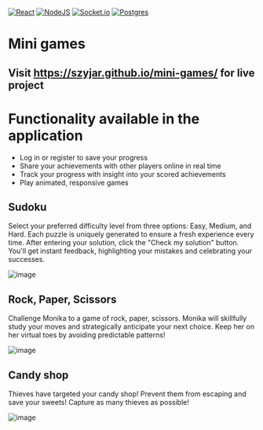 [![React](https://img.shields.io/badge/react-%2320232a.svg?style=for-the-badge&logo=react&logoColor=white)](#) [![NodeJS](https://img.shields.io/badge/node.js-6DA55F?style=for-the-badge&logo=node.js&logoColor=white)](#) [![Socket.io](https://img.shields.io/badge/Socket.io-black?style=for-the-badge&logo=socket.io&badgeColor=white)](#) [![Postgres](https://img.shields.io/badge/postgres-%23316192.svg?style=for-the-badge&logo=postgresql&logoColor=white)](#)
# Mini games
## Visit https://szyjar.github.io/mini-games/ for live project

# Functionality available in the application

* Log in or register to save your progress
* Share your achievements with other players online in real time
* Track your progress with insight into your scored achievements
* Play animated, responsive games

## Sudoku
Select your preferred difficulty level from three options: Easy, Medium, and Hard. Each puzzle is uniquely generated to ensure a fresh experience every time.
After entering your solution, click the "Check my solution" button. You'll get instant feedback, highlighting your mistakes and celebrating your successes.

![image](https://github.com/SzyJar/mini-games/assets/107247457/9f1fb5b6-6d6b-4e1b-bb7d-d232856a4d72)

## Rock, Paper, Scissors
Challenge Monika to a game of rock, paper, scissors. Monika will skillfully study your moves and strategically anticipate your next choice. Keep her on her virtual toes by avoiding predictable patterns!

![image](https://github.com/SzyJar/mini-games/assets/107247457/1ba7969a-e858-4f80-942b-132bdb513f36)

## Candy shop
Thieves have targeted your candy shop! Prevent them from escaping and save your sweets! Capture as many thieves as possible!

![image](https://github.com/SzyJar/mini-games/assets/107247457/d56c36b0-ac4a-4789-bdae-11c441b3eba9)


